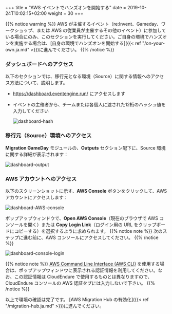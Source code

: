 +++
title = "AWS イベントでハンズオンを開始する"
date = 2019-10-24T10:02:15+02:00
weight = 30
+++

{{% notice warning %}}
AWS が主催するイベント（re:Invent、Gameday、ワークショップ、または AWS の従業員が主催するその他のイベント）に参加している場合にのみ、このセクションを実行してください。ご自身の環境でハンズオンを実施する場合は、[自身の環境でハンズオンを開始する]({{< ref "/on-your-own.ja.md" >}})に進んでください。
{{% /notice %}}

### ダッシュボードへのアクセス

以下のセクションでは、移行元となる環境（Source）に関する情報へのアクセス方法について、説明します。

- <a href="https://dashboard.eventengine.run/" target="_blank">https://dashboard.eventengine.run/</a> にアクセスします

- イベントの主催者から、チームまたは各個人に渡された12桁のハッシュ値を入力してください


  ![dashboard-hash](/intro/dashboard-hash.png)



### 移行元（Source）環境へのアクセス

**Migration GameDay** モジュールの、**Outputs** セクション配下に、Source 環境に関する詳細が表示されます：

  ![dashboard-output](/intro/src-env-output.png)


### AWS アカウントへのアクセス

以下のスクリーンショットに示す、**AWS Console** ボタンをクリックして、AWS アカウントにアクセスします：

![dashboard-AWS-console](/intro/dashboard-aws-console.png)


ポップアップウィンドウで、**Open AWS Console**（現在のブラウザで AWS コンソールを開く）または **Copy Login Link**（ログイン用の URL をクリップボードにコピーする）を選択するように求められます。
{{% notice note %}}
次のステップに進む前に、AWS コンソールにアクセスしてください。
{{% /notice %}}

![dashboard-console-login](/intro/dashboard-console-login.png)


{{% notice note %}}
<a href="https://aws.amazon.com/cli/" target="_blank">AWS Command Line Interface (AWS CLI)</a> を使用する場合は、ポップアップウィンドウに表示される認証情報を利用してください。なお、この認証情報は CloudEndure で使用するものとは異なりますので、CloudEndure コンソールの AWS 認証タブには入力しないで下さい。
{{% /notice %}}

以上で環境の確認は完了です。 [AWS Migration Hub の有効化]({{< ref "/migration-hub.ja.md" >}})に進んでください。

